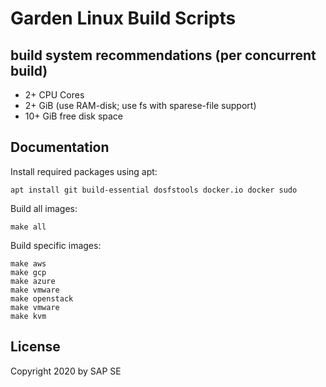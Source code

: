 # Garden Linux Build Scripts

## build system recommendations (per concurrent build)

- 2+ CPU Cores
- 2+ GiB (use RAM-disk; use fs with sparese-file support)
- 10+ GiB free disk space

## Documentation

Install required packages using apt:

    apt install git build-essential dosfstools docker.io docker sudo

Build all images:

    make all

Build specific images:

    make aws
    make gcp
    make azure
    make vmware
    make openstack
    make vmware
    make kvm

## License

Copyright 2020 by SAP SE
